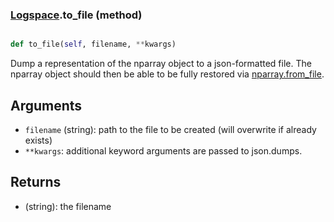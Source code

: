 ### [Logspace](Logspace.md).to_file (method)


```py

def to_file(self, filename, **kwargs)

```



Dump a representation of the nparray object to a json-formatted file.
The nparray object should then be able to be fully restored via
[nparray.from_file](nparray.from_file.md).

Arguments
-----------
* `filename` (string): path to the file to be created (will overwrite
    if already exists)
* `**kwargs`: additional keyword arguments are passed to
    json.dumps.

Returns
-----------
* (string): the filename


